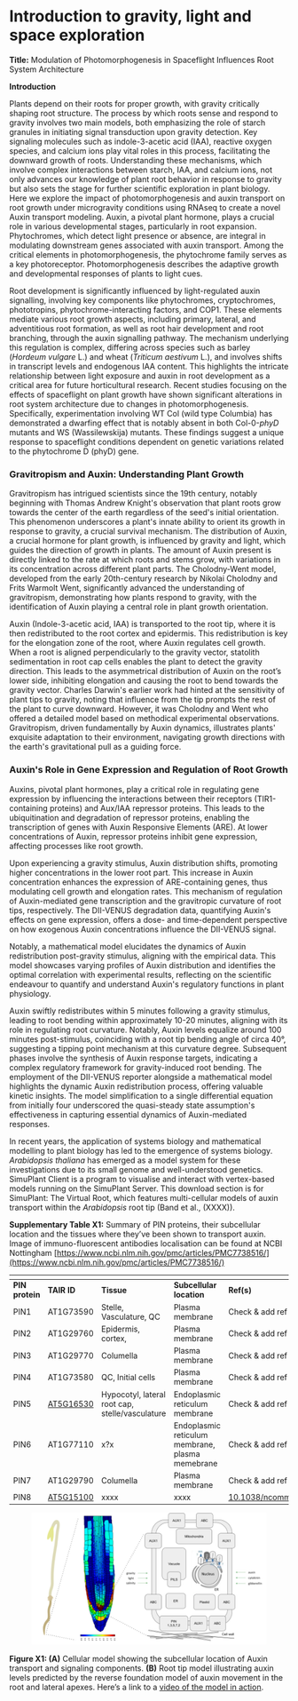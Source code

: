 # Introduction to gravity, light and space exploration

**Title:** Modulation of Photomorphogenesis in Spaceflight Influences Root System Architecture

**Introduction**

Plants depend on their roots for proper growth, with gravity critically shaping root structure. The process by which roots sense and respond to gravity involves two main models, both emphasizing the role of starch granules in initiating signal transduction upon gravity detection. Key signaling molecules such as indole-3-acetic acid (IAA), reactive oxygen species, and calcium ions play vital roles in this process, facilitating the downward growth of roots. Understanding these mechanisms, which involve complex interactions between starch, IAA, and calcium ions, not only advances our knowledge of plant root behavior in response to gravity but also sets the stage for further scientific exploration in plant biology. Here we explore the impact of photomorphogenesis and auxin transport on root growth under microgravity conditions using RNAseq to create a novel Auxin transport modeling. Auxin, a pivotal plant hormone, plays a crucial role in various developmental stages, particularly in root expansion. Phytochromes, which detect light presence or absence, are integral in modulating downstream genes associated with auxin transport. Among the critical elements in photomorphogenesis, the phytochrome family serves as a key photoreceptor. Photomorphogenesis describes the adaptive growth and developmental responses of plants to light cues.

Root development is significantly influenced by light-regulated auxin signalling, involving key components like phytochromes, cryptochromes, phototropins, phytochrome-interacting factors, and COP1. These elements mediate various root growth aspects, including primary, lateral, and adventitious root formation, as well as root hair development and root branching, through the auxin signalling pathway. The mechanism underlying this regulation is complex, differing across species such as barley (_Hordeum vulgare_ L.) and wheat (_Triticum aestivum_ L.), and involves shifts in transcript levels and endogenous IAA content. This highlights the intricate relationship between light exposure and auxin in root development as a critical area for future horticultural research. Recent studies focusing on the effects of spaceflight on plant growth have shown significant alterations in root system architecture due to changes in photomorphogenesis. Specifically, experimentation involving WT Col (wild type Columbia) has demonstrated a dwarfing effect that is notably absent in both Col-0-_phyD_ mutants and WS (Wassilewskija) mutants. These findings suggest a unique response to spaceflight conditions dependent on genetic variations related to the phytochrome D (phyD) gene.



### Gravitropism and Auxin: Understanding Plant Growth

Gravitropism has intrigued scientists since the 19th century, notably beginning with Thomas Andrew Knight's observation that plant roots grow towards the center of the earth regardless of the seed's initial orientation. This phenomenon underscores a plant's innate ability to orient its growth in response to gravity, a crucial survival mechanism. The distribution of Auxin, a crucial hormone for plant growth, is influenced by gravity and light, which guides the direction of growth in plants. The amount of Auxin present is directly linked to the rate at which roots and stems grow, with variations in its concentration across different plant parts. The Cholodny-Went model, developed from the early 20th-century research by Nikolai Cholodny and Frits Warmolt Went, significantly advanced the understanding of gravitropism, demonstrating how plants respond to gravity, with the identification of Auxin playing a central role in plant growth orientation.

Auxin (Indole-3-acetic acid, IAA) is transported to the root tip, where it is then redistributed to the root cortex and epidermis. This redistribution is key for the elongation zone of the root, where Auxin regulates cell growth. When a root is aligned perpendicularly to the gravity vector, statolith sedimentation in root cap cells enables the plant to detect the gravity direction. This leads to the asymmetrical distribution of Auxin on the root’s lower side, inhibiting elongation and causing the root to bend towards the gravity vector. Charles Darwin's earlier work had hinted at the sensitivity of plant tips to gravity, noting that influence from the tip prompts the rest of the plant to curve downward. However, it was Cholodny and Went who offered a detailed model based on methodical experimental observations. Gravitropism, driven fundamentally by Auxin dynamics, illustrates plants' exquisite adaptation to their environment, navigating growth directions with the earth's gravitational pull as a guiding force.

####

### Auxin's Role in Gene Expression and Regulation of Root Growth

Auxins, pivotal plant hormones, play a critical role in regulating gene expression by influencing the interactions between their receptors (TIR1-containing proteins) and Aux/IAA repressor proteins. This leads to the ubiquitination and degradation of repressor proteins, enabling the transcription of genes with Auxin Responsive Elements (ARE). At lower concentrations of Auxin, repressor proteins inhibit gene expression, affecting processes like root growth.

Upon experiencing a gravity stimulus, Auxin distribution shifts, promoting higher concentrations in the lower root part. This increase in Auxin concentration enhances the expression of ARE-containing genes, thus modulating cell growth and elongation rates. This mechanism of regulation of Auxin-mediated gene transcription and the gravitropic curvature of root tips, respectively. The DII-VENUS degradation data, quantifying Auxin's effects on gene expression, offers a dose- and time-dependent perspective on how exogenous Auxin concentrations influence the DII-VENUS signal.

Notably, a mathematical model elucidates the dynamics of Auxin redistribution post-gravity stimulus, aligning with the empirical data. This model showcases varying profiles of Auxin distribution and identifies the optimal correlation with experimental results, reflecting on the scientific endeavour to quantify and understand Auxin's regulatory functions in plant physiology.

Auxin swiftly redistributes within 5 minutes following a gravity stimulus, leading to root bending within approximately 10-20 minutes, aligning with its role in regulating root curvature. Notably, Auxin levels equalize around 100 minutes post-stimulus, coinciding with a root tip bending angle of circa 40°, suggesting a tipping point mechanism at this curvature degree. Subsequent phases involve the synthesis of Auxin response targets, indicating a complex regulatory framework for gravity-induced root bending. The employment of the DII-VENUS reporter alongside a mathematical model highlights the dynamic Auxin redistribution process, offering valuable kinetic insights. The model simplification to a single differential equation from initially four underscored the quasi-steady state assumption's effectiveness in capturing essential dynamics of Auxin-mediated responses.

In recent years, the application of systems biology and mathematical modelling to plant biology has led to the emergence of systems biology. _Arabidopsis thaliana_ has emerged as a model system for these investigations due to its small genome and well-understood genetics.  SimuPlant Client is a program to visualise and interact with vertex-based models running on the SimuPlant Server. This download section is for SimuPlant: The Virtual Root, which features multi-cellular models of auxin transport within the _Arabidopsis_ root tip (Band et al., (XXXX)).



**Supplementary Table X1:** Summary of PIN proteins, their subcellular location and the tissues where they’ve been shown to transport auxin. Image of immuno-fluorescent antibodies localisation can be found at NCBI Nottingham [https://www.ncbi.nlm.nih.gov/pmc/articles/PMC7738516/](https://www.ncbi.nlm.nih.gov/pmc/articles/PMC7738516/)

<table data-header-hidden><thead><tr><th width="134"></th><th width="138"></th><th width="171"></th><th></th><th></th></tr></thead><tbody><tr><td><strong>PIN protein</strong></td><td><strong>TAIR ID</strong></td><td><strong>Tissue</strong></td><td><strong>Subcellular location</strong></td><td><strong>Ref(s)</strong></td></tr><tr><td>PIN1</td><td>AT1G73590</td><td>Stelle, Vasculature, QC</td><td>Plasma membrane</td><td>Check &#x26; add ref</td></tr><tr><td>PIN2</td><td>AT1G29760</td><td>Epidermis, cortex,</td><td>Plasma membrane</td><td>Check &#x26; add ref</td></tr><tr><td>PIN3</td><td>AT1G29770</td><td>Columella</td><td>Plasma membrane</td><td>Check &#x26; add ref</td></tr><tr><td>PIN4</td><td>AT1G73580</td><td>QC, Initial cells</td><td>Plasma membrane</td><td>Check &#x26; add ref</td></tr><tr><td>PIN5</td><td><a href="https://www.arabidopsis.org/servlets/TairObject?type=gene&#x26;id=135612">AT5G16530</a></td><td>Hypocotyl, lateral root cap, stelle/vasculature </td><td>Endoplasmic reticulum membrane</td><td>Check &#x26; add ref</td></tr><tr><td>PIN6</td><td>AT1G77110</td><td>x?x</td><td>Endoplasmic reticulum membrane, plasma memebrane</td><td>Check &#x26; add ref</td></tr><tr><td>PIN7</td><td>AT1G29790</td><td>Columella</td><td>Plasma membrane</td><td>Check &#x26; add ref</td></tr><tr><td>PIN8</td><td><a href="https://www.arabidopsis.org/servlets/TairObject?name=AT5G15100&#x26;type=locus">AT5G15100 </a></td><td>xxxx</td><td>xxxx</td><td><a href="https://dx.doi.org/10.1038%2Fncomms1941">10.1038/ncomms1941</a></td></tr></tbody></table>



<figure><img src=".gitbook/assets/CARA summary 2022 (DRB) (root tip).png" alt=""><figcaption></figcaption></figure>

**Figure X1: (A)** Cellular model showing the subcellular location of Auxin transport and signaling components. **(B)** Root tip model illustrating auxin levels predicted by the reverse foundation model of auxin movement in the root and lateral apexes. Here’s a link to a [video of the model in action](https://www.youtube.com/watch?v=emd6tUy1pBo\&ab\_channel=RichardBarker).



<figure><img src="https://lh7-us.googleusercontent.com/wwQ-wy5MnZ0M7sJyEsmSSlLxJgaRUzBl2uiVSbc6q8Q1tFkDG-l1eCd0fCdCOSLAFYaqF59HPtzwnk1Py4hS5vHCsXv_0kmaxyUu-C3bqdecVOOpoYGVZQMGDrofpgm9Foy-rgKc60JNLrNHzXPC31Ou=s2048" alt=""><figcaption></figcaption></figure>

